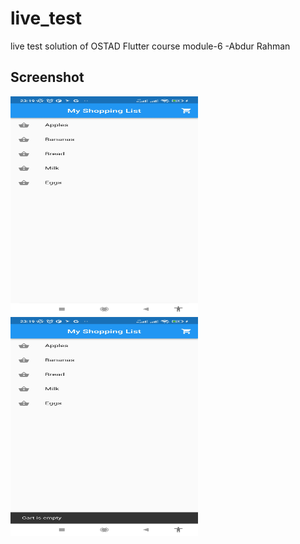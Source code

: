 # live_test

live test solution of OSTAD Flutter course module-6
-Abdur Rahman

## Screenshot
<img src="https://github.com/abdurrahmanador/live_test/blob/master/ss_1.jpg" height=350 width=300>
<br>

<img src="https://github.com/abdurrahmanador/live_test/blob/master/ss_2.jpg" height=350 width=300>
